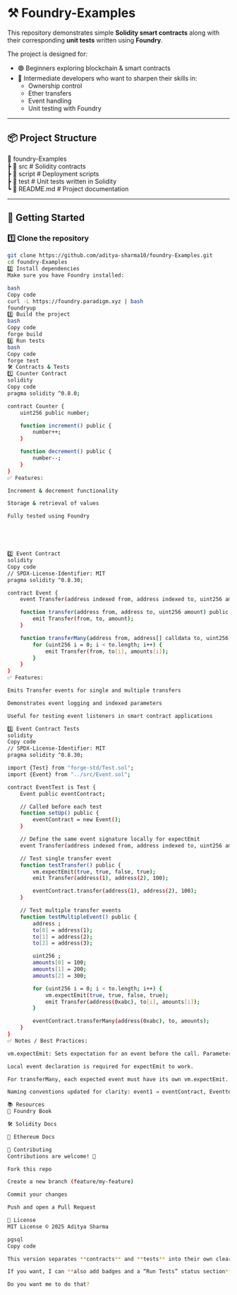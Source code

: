 # ⚒️ Foundry-Examples  

This repository demonstrates simple **Solidity smart contracts** along with their corresponding **unit tests** written using **Foundry**.  

The project is designed for:  
- 🟢 Beginners exploring blockchain & smart contracts  
- 🔵 Intermediate developers who want to sharpen their skills in:  
  - Ownership control  
  - Ether transfers  
  - Event handling  
  - Unit testing with Foundry  

---

## 📦 Project Structure  

📂 foundry-Examples  
┣ 📂 src        # Solidity contracts  
┣ 📂 script     # Deployment scripts  
┣ 📂 test       # Unit tests written in Solidity  
┗ 📄 README.md  # Project documentation  

---

## 🚀 Getting Started  

### 1️⃣ Clone the repository  
```bash
git clone https://github.com/aditya-sharma10/foundry-Examples.git
cd foundry-Examples
2️⃣ Install dependencies
Make sure you have Foundry installed:

bash
Copy code
curl -L https://foundry.paradigm.xyz | bash
foundryup
3️⃣ Build the project
bash
Copy code
forge build
4️⃣ Run tests
bash
Copy code
forge test
🛠️ Contracts & Tests
1️⃣ Counter Contract
solidity
Copy code
pragma solidity ^0.8.0;

contract Counter {
    uint256 public number;

    function increment() public {
        number++;
    }

    function decrement() public {
        number--;
    }
}
✅ Features:

Increment & decrement functionality

Storage & retrieval of values

Fully tested using Foundry





2️⃣ Event Contract
solidity
Copy code
// SPDX-License-Identifier: MIT
pragma solidity ^0.8.30;

contract Event {
    event Transfer(address indexed from, address indexed to, uint256 amount);

    function transfer(address from, address to, uint256 amount) public {
        emit Transfer(from, to, amount);
    }

    function transferMany(address from, address[] calldata to, uint256[] calldata amounts) public {
        for (uint256 i = 0; i < to.length; i++) {
            emit Transfer(from, to[i], amounts[i]);
        }
    }
}
✅ Features:

Emits Transfer events for single and multiple transfers

Demonstrates event logging and indexed parameters

Useful for testing event listeners in smart contract applications

3️⃣ Event Contract Tests
solidity
Copy code
// SPDX-License-Identifier: MIT
pragma solidity ^0.8.30;

import {Test} from "forge-std/Test.sol";
import {Event} from "../src/Event.sol";

contract EventTest is Test {
    Event public eventContract;

    // Called before each test
    function setUp() public {
        eventContract = new Event();
    }

    // Define the same event signature locally for expectEmit
    event Transfer(address indexed from, address indexed to, uint256 amount);

    // Test single transfer event
    function testTransfer() public {
        vm.expectEmit(true, true, false, true);
        emit Transfer(address(1), address(2), 100);

        eventContract.transfer(address(1), address(2), 100);
    }

    // Test multiple transfer events
    function testMultipleEvent() public {
        address ;
        to[0] = address(1);
        to[1] = address(2);
        to[2] = address(3);

        uint256 ;
        amounts[0] = 100;
        amounts[1] = 200;
        amounts[2] = 300;

        for (uint256 i = 0; i < to.length; i++) {
            vm.expectEmit(true, true, false, true);
            emit Transfer(address(0xabc), to[i], amounts[i]);
        }

        eventContract.transferMany(address(0xabc), to, amounts);
    }
}
✅ Notes / Best Practices:

vm.expectEmit: Sets expectation for an event before the call. Parameters (checkTopic1, checkTopic2, checkTopic3, checkData) allow selective matching.

Local event declaration is required for expectEmit to work.

For transferMany, each expected event must have its own vm.expectEmit.

Naming conventions updated for clarity: event1 → eventContract, Eventtest → EventTest.

📚 Resources
📖 Foundry Book

🛠 Solidity Docs

🧪 Ethereum Docs

🤝 Contributing
Contributions are welcome! 🎉

Fork this repo

Create a new branch (feature/my-feature)

Commit your changes

Push and open a Pull Request

📜 License
MIT License © 2025 Aditya Sharma

pgsql
Copy code

This version separates **contracts** and **tests** into their own clear sections, adds spacing, and keeps the README visually easy to scan.  

If you want, I can **also add badges and a “Run Tests” status section** to make it even more GitHub-friendly. It’ll look professional at first glance.  

Do you want me to do that?
